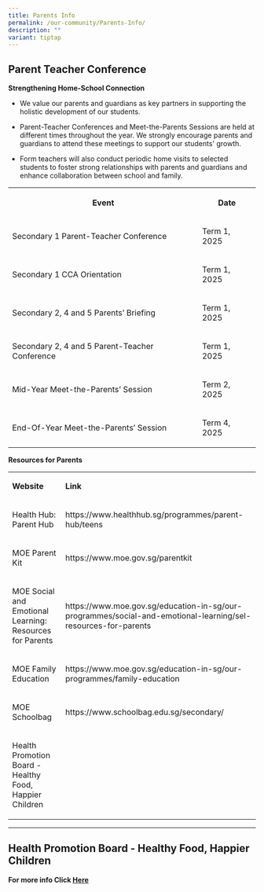 ```yaml
---
title: Parents Info
permalink: /our-community/Parents-Info/
description: ""
variant: tiptap
---
```

<h2><strong>Parent Teacher Conference</strong></h2>
<p><strong>Strengthening Home-School Connection</strong>
</p>
<ul data-tight="true" class="tight">
<li>
<p>We value our parents and guardians as key partners in supporting the holistic
development of our students.</p>
</li>
<li>
<p>Parent-Teacher Conferences and Meet-the-Parents Sessions are held at different
times throughout the year. We strongly encourage parents and guardians
to attend these meetings to support our students' growth.</p>
</li>
<li>
<p>Form teachers will also conduct periodic home visits to selected students
to foster strong relationships with parents and guardians and enhance collaboration
between school and family.</p>
<p></p>
</li>
</ul>
<table style="minWidth: 50px">
<colgroup>
<col>
<col>
</colgroup>
<tbody>
<tr>
<th rowspan="1" colspan="1">
<p>Event</p>
</th>
<th rowspan="1" colspan="1">
<p>Date</p>
</th>
</tr>
<tr>
<td rowspan="1" colspan="1">
<p>Secondary 1 Parent-Teacher Conference</p>
</td>
<td rowspan="1" colspan="1">
<p>Term 1, 2025</p>
</td>
</tr>
<tr>
<td rowspan="1" colspan="1">
<p>Secondary 1 CCA Orientation</p>
</td>
<td rowspan="1" colspan="1">
<p>Term 1, 2025</p>
</td>
</tr>
<tr>
<td rowspan="1" colspan="1">
<p>Secondary 2, 4 and 5 Parents’ Briefing</p>
</td>
<td rowspan="1" colspan="1">
<p>Term 1, 2025</p>
</td>
</tr>
<tr>
<td rowspan="1" colspan="1">
<p>Secondary 2, 4 and 5 Parent-Teacher Conference</p>
</td>
<td rowspan="1" colspan="1">
<p>Term 1, 2025</p>
</td>
</tr>
<tr>
<td rowspan="1" colspan="1">
<p>Mid-Year Meet-the-Parents’ Session</p>
</td>
<td rowspan="1" colspan="1">
<p>Term 2, 2025</p>
</td>
</tr>
<tr>
<td rowspan="1" colspan="1">
<p>End-Of-Year Meet-the-Parents’ Session</p>
</td>
<td rowspan="1" colspan="1">
<p>Term 4, 2025</p>
</td>
</tr>
</tbody>
</table>
<p><strong>Resources for Parents</strong>
</p>
<table style="minWidth: 50px">
<colgroup>
<col>
<col>
</colgroup>
<tbody>
<tr>
<td rowspan="1" colspan="1">
<p><strong>Website</strong>
</p>
</td>
<td rowspan="1" colspan="1">
<p><strong>Link</strong>
</p>
</td>
</tr>
<tr>
<td rowspan="1" colspan="1">
<p>Health Hub: Parent Hub</p>
</td>
<td rowspan="1" colspan="1">
<p><a rel="noopener noreferrer nofollow" target="_blank">https://www.healthhub.sg/programmes/parent-hub/teens</a>
</p>
</td>
</tr>
<tr>
<td rowspan="1" colspan="1">
<p>MOE Parent Kit</p>
</td>
<td rowspan="1" colspan="1">
<p><a rel="noopener noreferrer nofollow" target="_blank">https://www.moe.gov.sg/parentkit</a>
</p>
</td>
</tr>
<tr>
<td rowspan="1" colspan="1">
<p>MOE Social and Emotional Learning: Resources for Parents</p>
</td>
<td rowspan="1" colspan="1">
<p><a rel="noopener noreferrer nofollow" target="_blank">https://www.moe.gov.sg/education-in-sg/our-programmes/social-and-emotional-learning/sel-resources-for-parents</a>
</p>
</td>
</tr>
<tr>
<td rowspan="1" colspan="1">
<p>MOE Family Education</p>
</td>
<td rowspan="1" colspan="1">
<p><a rel="noopener noreferrer nofollow" target="_blank">https://www.moe.gov.sg/education-in-sg/our-programmes/family-education</a>
</p>
</td>
</tr>
<tr>
<td rowspan="1" colspan="1">
<p>MOE Schoolbag</p>
</td>
<td rowspan="1" colspan="1">
<p><a rel="noopener noreferrer nofollow" target="_blank">https://www.schoolbag.edu.sg/secondary/</a>
</p>
</td>
</tr>
<tr>
<td rowspan="1" colspan="1">
<p>Health Promotion Board - Healthy Food, Happier Children</p>
</td>
<td rowspan="1" colspan="1">
<p></p>
</td>
</tr>
</tbody>
</table>
<hr>
<h2><strong>Health Promotion Board - Healthy Food, Happier Children</strong></h2>
<p><strong>For more info Click&nbsp;<a href="/files/hpb001.pdf" rel="noopener noreferrer nofollow" target="_blank">Here</a></strong>
</p>